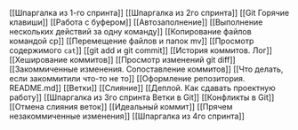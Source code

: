 [[Шпаргалка из 1-го спринта]]
[[Шпаргалка из 2го спринта]]
[[Git Горячие клавиши]]
[[Работа с буфером]]
[[Автозаполнение]]
[[Выполнение нескольких действий за одну команду]]
[[Копирование файлов командой cp]]
[[Перемещение файлов и папок mv]]
[[Просмотр содержимого `cat`]]
[[git add и git commit]]
[[История коммитов. Лог]]
[[Хеширование коммитов]]
[[Просмотр изменений git diff]]
[[Закоммиченные изменения. Сопоставление коммитов]]
[[Что делать, если закоммитили что-то не то]]
[[Оформление репозитория. README.md]]
[[Ветки]]
[[Слияние]]
[[Деплой. Как сдавать проектную работу]]
[[Шпаргалка из 3го спринта Ветки в Git]]
[[Конфликты в Git]]
[[Отмена слияния веток]]
[[Идеальный коммит]]
[[Прячем незакоммиченные изменения]]
[[Шпаргалка из 4го спринта]]





